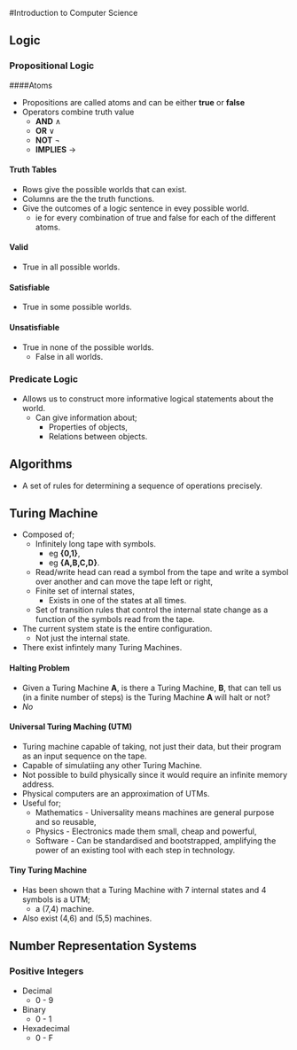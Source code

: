 #Introduction to Computer Science

## Logic

### Propositional Logic

####Atoms
- Propositions are called atoms and can be either **true** or **false**
- Operators combine truth value
	- **AND** &and;
	- **OR** &or;
	- **NOT** ¬
	- **IMPLIES** &rarr;

#### Truth Tables
- Rows give the possible worlds that can exist.
- Columns are the the truth functions.
- Give the outcomes of a logic sentence in evey possible world.
	- ie for every combination of true and false for each of the different 
	  atoms.

#### Valid
- True in all possible worlds.

#### Satisfiable
- True in some possible worlds.

#### Unsatisfiable
- True in none of the possible worlds.
	- False in all worlds.

### Predicate Logic
- Allows us to construct more informative logical statements about the world.
	- Can give information about;
		- Properties of objects,
		- Relations between objects.

## Algorithms
- A set of rules for determining a sequence of operations precisely.

## Turing Machine
- Composed of;
	- Infinitely long tape with symbols.
		- eg **{0,1}**,
		- eg **{A,B,C,D}**.
	- Read/write head can read a symbol from the tape and write a symbol over 
	  another and can move the tape left or right,
	- Finite set of internal states,
		- Exists in one of the states at all times.
	- Set of transition rules that control the internal state change as a 
	  function of the symbols read from the tape.
- The current system state is the entire configuration.
	- Not just the internal state.
- There exist infintely many Turing Machines.

#### Halting Problem
- Given a Turing Machine **A**, is there a Turing Machine, **B**, that can tell 
  us (in a finite number of steps) is the Turing Machine **A** will halt or 
  not?
- *No*

#### Universal Turing Maching (UTM)
- Turing machine capable of taking, not just their data, but their program as 
  an input sequence on the tape.
- Capable of simulatiing any other Turing Machine.
- Not possible to build physically since it would require an infinite memory 
  address.
- Physical computers are an approximation of UTMs.
- Useful for;
	- Mathematics - Universality means machines are general purpose and so 
	  reusable,
	- Physics - Electronics made them small, cheap and powerful,
	- Software - Can be standardised and bootstrapped, amplifying the power of 
	  an existing tool with each step in technology.

#### Tiny Turing Machine
- Has been shown that a Turing Machine with 7 internal states and 4 symbols is 
  a UTM; 
	- a (7,4) machine.
- Also exist (4,6) and (5,5) machines.

## Number Representation Systems

### Positive Integers
- Decimal 
	- 0 - 9
- Binary
	- 0 - 1
- Hexadecimal
	- 0 - F
